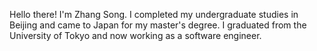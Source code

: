 Hello there! I'm Zhang Song. I completed my undergraduate studies in Beijing and came to Japan for my master's degree. I graduated from the University of Tokyo and now working as a software engineer.



<!-- # Research 

I am researching disentanglement-based text style transfer on different datasets, focusing particularly on short text advertisements on social media platforms and their relationships when posted on different platforms. I am attempting to extract relevant feature vectors associated with the platform they are posted on and use these vectors for text style transfer tasks. Through data analysis, I have discovered that there is a certain correlation between advertisements and the platforms they are posted on. For instance, when an advertisement is posted on LINE, there are certain features that can infer which platform been posted solely from the ad text, and we propose that the good compatibility will have from the combination of ad text and platform. Using disentanglement techniques, I extract these relevant vectors, manipulate them in various ways, and combine them with other text to generate new advertisements that share similar features with LINE. This allows the advertisements to increase their effectiveness by adopting the characteristics of LINE. -->
